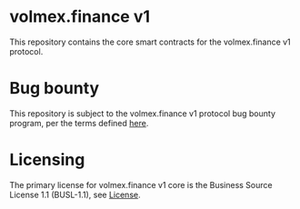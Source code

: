 # volmex.finance v1

This repository contains the core smart contracts for the volmex.finance v1 protocol. 

# Bug bounty 

This repository is subject to the volmex.finance v1 protocol bug bounty program, per the terms defined [here](https://github.com/volmexfinance/bug-bounty/blob/main/bug-bounty.md).

# Licensing

The primary license for volmex.finance v1 core is the Business Source License 1.1 (BUSL-1.1), see [License](https://github.com/volmexfinance/volmex-core/blob/master/LICENSE).


